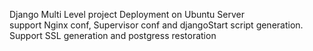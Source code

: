 Django Multi Level project Deployment on Ubuntu Server <br> support Nginx conf, Supervisor conf and djangoStart script generation. <br>Support SSL generation and postgress restoration 
